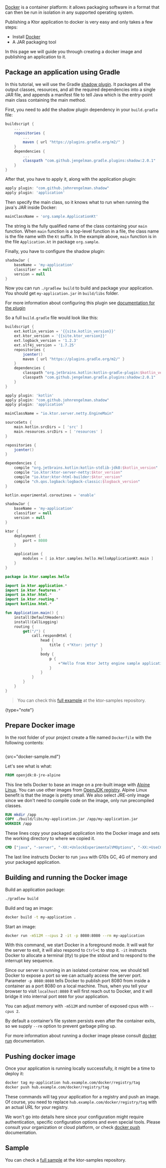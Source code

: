 [//]: # (title: Docker)
[//]: # (caption: Creating Docker Container)
[//]: # (category: quickstart)
[//]: # (permalink: /quickstart/quickstart/docker.html)
[//]: # (redirect_from: redirect_from)
[//]: # (- /quickstart/docker.html: - /quickstart/docker.html)

[Docker](https://www.docker.com) is a container platform:
it allows packaging software in a format that can then be run in isolation in any supported operating system.

Publishing a Ktor application to docker is very easy and only takes a few steps:

* Install [Docker](https://www.docker.com)
* A JAR packaging tool

In this page we will guide you through creating a docker image and publishing an application to it.





## Package an application using Gradle

In this tutorial, we will use the Gradle [shadow plugin](https://github.com/johnrengelman/shadow).
It packages all the output classes, resources, and all the required dependencies into a single JAR file,
and appends a manifest file to tell Java which is the entry-point main class containing the main method. 

First, you need to add the shadow plugin dependency in your `build.gradle` file:

```groovy 
buildscript {
    ...
    repositories {
        ...
        maven { url "https://plugins.gradle.org/m2/" }
    }
    dependencies {
        ...
        classpath "com.github.jengelman.gradle.plugins:shadow:2.0.1"
    }
}
```

After that, you have to apply it, along with the application plugin:

```groovy
apply plugin: "com.github.johnrengelman.shadow"
apply plugin: 'application'
``` 

Then specify the main class, so it knows what to run when running the java's JAR inside Docker:

```groovy
mainClassName = 'org.sample.ApplicationKt'
```

The string is the fully qualified name of the class containing your `main` function. When `main` function is a top-level
function in a file, the class name is the file name with the `Kt` suffix. In the example above, `main` function is in the
file `Application.kt` in package `org.sample`.

Finally, you have to configure the shadow plugin:

```groovy
shadowJar {
    baseName = 'my-application'
    classifier = null
    version = null
}
```

Now you can run `./gradlew build` to build and package your application.
You should get `my-application.jar` in `build/libs` folder.  

For more information about configuring this plugin see [documentation for the plugin](http://imperceptiblethoughts.com/shadow/)

So a full `build.gradle` file would look like this:

<tabs>

```groovy
buildscript {
    ext.kotlin_version = '{{site.kotlin_version}}'
    ext.ktor_version = '{{site.ktor_version}}'
    ext.logback_version = '1.2.3'
    ext.slf4j_version = '1.7.25'
    repositories {
        jcenter()
        maven { url "https://plugins.gradle.org/m2/" }
    }
    dependencies {
        classpath "org.jetbrains.kotlin:kotlin-gradle-plugin:$kotlin_version"
        classpath "com.github.jengelman.gradle.plugins:shadow:2.0.1"
    }
}

apply plugin: 'kotlin'
apply plugin: "com.github.johnrengelman.shadow"
apply plugin: 'application'

mainClassName = "io.ktor.server.netty.EngineMain"

sourceSets {
    main.kotlin.srcDirs = [ 'src' ]
    main.resources.srcDirs = [ 'resources' ]
}

repositories {
    jcenter()
}

dependencies {
    compile "org.jetbrains.kotlin:kotlin-stdlib-jdk8:$kotlin_version"
    compile "io.ktor:ktor-server-netty:$ktor_version"
    compile "io.ktor:ktor-html-builder:$ktor_version"
    compile "ch.qos.logback:logback-classic:$logback_version"
}

kotlin.experimental.coroutines = 'enable'

shadowJar {
    baseName = 'my-application'
    classifier = null
    version = null
}
```



```groovy
ktor {
    deployment {
        port = 8080
    }

    application {
        modules = [ io.ktor.samples.hello.HelloApplicationKt.main ]
    }
}
```



```kotlin
package io.ktor.samples.hello

import io.ktor.application.*
import io.ktor.features.*
import io.ktor.html.*
import io.ktor.routing.*
import kotlinx.html.*

fun Application.main() {
    install(DefaultHeaders)
    install(CallLogging)
    routing {
        get("/") {
            call.respondHtml {
                head {
                    title { +"Ktor: jetty" }
                }
                body {
                    p {
                        +"Hello from Ktor Jetty engine sample application"
                    }
                }
            }
        }
    }
}
```
</tabs>

>You can check this [full example](https://github.com/ktorio/ktor-samples/tree/1.3.0/deployment/docker) at the ktor-samples repository.
>
{type="note"}

## Prepare Docker image

In the root folder of your project create a file named `Dockerfile` with the following contents:

```text
```
{src="docker-sample.md"}

Let's see what is what:

```dockerfile
FROM openjdk:8-jre-alpine
```

This line tells Docker to base an image on a pre-built image with [Alpine Linux](https://alpinelinux.org/). You can use other images 
from [OpenJDK registry](https://hub.docker.com/_/openjdk/). Alpine Linux benefit is that the image is pretty small. 
We also select JRE-only image since we don't need to compile code on the image, only run precompiled classes.

```dockerfile
RUN mkdir /app
COPY ./build/libs/my-application.jar /app/my-application.jar
WORKDIR /app
```

These lines copy your packaged application into the Docker image and sets the working directory to where we copied it.

```dockerfile
CMD ["java", "-server", "-XX:+UnlockExperimentalVMOptions", "-XX:+UseCGroupMemoryLimitForHeap", "-XX:InitialRAMFraction=2", "-XX:MinRAMFraction=2", "-XX:MaxRAMFraction=2", "-XX:+UseG1GC", "-XX:MaxGCPauseMillis=100", "-XX:+UseStringDeduplication", "-jar", "my-application.jar"]
```

The last line instructs Docker to run `java` with G10s GC, 4G of memory and your packaged application. 

## Building and running the Docker image

Build an application package:

```bash
./gradlew build
```

Build and tag an image:

```bash
docker build -t my-application .
```

Start an image:

```bash
docker run -m512M --cpus 2 -it -p 8080:8080 --rm my-application
```

With this command, we start Docker in a foreground mode. It will wait for the server to exit, it
will also respond to `Ctrl+C` to stop it. `-it` instructs Docker to allocate a terminal (*tty*) to pipe the stdout
and to respond to the interrupt key sequence. 

Since our server is running in an isolated container now, we should tell Docker to expose a port so we can
actually access the server port. Parameter `-p 8080:8080` tells Docker to publish port 8080 from inside a container as a port 8080 on a local
machine. Thus, when you tell your browser to visit `localhost:8080` it will first reach out to Docker, and it will bridge
it into internal port `8080` for your application. 

You can adjust memory with `-m512M` and number of exposed cpus with `--cpus 2`. 

By default a container’s file system persists even after the container exits, so we supply `--rm` option to prevent
garbage piling up.

For more information about running a docker image please consult [docker run](https://docs.docker.com/engine/reference/run) 
documentation.

## Pushing docker image 

Once your application is running locally successfully, it might be a time to deploy it:

```bash
docker tag my-application hub.example.com/docker/registry/tag
docker push hub.example.com/docker/registry/tag
```
 
These commands will tag your application for a registry and push an image. 
Of course, you need to replace `hub.example.com/docker/registry/tag` with an actual URL for your registry.

We won't go into details here since your configuration might require authentication, specific configuration options 
and even special tools. Please consult your organization or cloud platform, or 
check [docker push](https://docs.docker.com/engine/reference/commandline/push/) documentation.

## Sample

You can check a [full sample](https://github.com/ktorio/ktor-samples/tree/1.3.0/deployment/docker) at the ktor-samples repository.